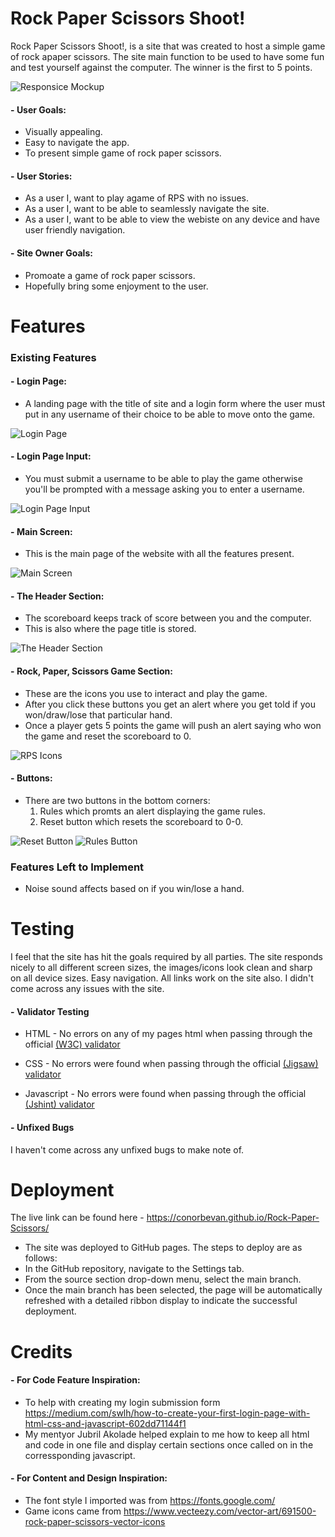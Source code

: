 # Rock Paper Scissors Shoot!

Rock Paper Scissors Shoot!, is a site that was created to host a simple game of rock apaper scissors. The site main function to be used to have some fun and test yourself against the computer. The winner is the first to 5 points.

![Responsice Mockup](docs/Screenshot8.png)

#### - __User Goals:__

- Visually appealing.
- Easy to navigate the app.
- To present simple game of rock paper scissors.

#### - __User Stories:__

- As a user I, want to play agame of RPS with no issues.
- As a user I, want to be able to seamlessly navigate the site. 
- As a user I, want to be able to view the webiste on any device and have user friendly navigation.

#### - __Site Owner Goals:__

- Promoate a game of rock paper scissors.
- Hopefully bring some enjoyment to the user. 


# Features 

### Existing Features

#### - __Login Page:__

  - A landing page with the title of site and a login form where the user must put in any username of their choice to be able to move onto the game. 

![Login Page](docs/Screenshot1.png)

#### - __Login Page Input:__

  - You must submit a username to be able to play the game otherwise you'll be prompted with a message asking you to enter a username.

![Login Page Input](docs/Screenshot2.png)

#### - __Main Screen:__

  - This is the main page of the website with all the features present.

![Main Screen](docs/Screenshot3.png)

#### - __The Header Section:__ 

  - The scoreboard keeps track of score between you and the computer.
  - This is also where the page title is stored.

![The Header Section](docs/Screenshot4.png)

#### - __Rock, Paper, Scissors Game Section:__

  - These are the icons you use to interact and play the game.
  - After you click these buttons you get an alert where you get told if you won/draw/lose that particular hand.
  - Once a player gets 5 points the game will push an alert saying who won the game and reset the scoreboard to 0.

![RPS Icons](docs/Screenshot5.png)

#### - __Buttons:__

  - There are two buttons in the bottom corners:
    1. Rules which promts an alert displaying the game rules.
    2. Reset button which resets the scoreboard to 0-0.

![Reset Button](docs/Screenshot6.png) ![Rules Button](docs/Screenshot7.png)


### Features Left to Implement

- Noise sound affects based on if you win/lose a hand.


# Testing 

I feel that the site has hit the goals required by all parties. The site responds nicely to all different screen sizes, the images/icons look clean and sharp on all device sizes. Easy navigation. All links work on the site also. I didn't come across any issues with the site.
 
#### - __Validator Testing__

- HTML - No errors on any of my pages html when passing through the official [(W3C) validator](https://validator.w3.org/#validate_by_input)

- CSS - No errors were found when passing through the official [(Jigsaw) validator](https://jigsaw.w3.org/css-validator/#validate_by_input)

- Javascript - No errors were found when passing through the official [(Jshint) validator](https://jshint.com/)

#### - __Unfixed Bugs__

I haven't come across any unfixed bugs to make note of. 

# Deployment 

The live link can be found here - https://conorbevan.github.io/Rock-Paper-Scissors/

- The site was deployed to GitHub pages. The steps to deploy are as follows: 
- In the GitHub repository, navigate to the Settings tab.
- From the source section drop-down menu, select the main branch.
- Once the main branch has been selected, the page will be automatically refreshed with a detailed ribbon display to indicate the successful deployment.  

# Credits 

#### - __For Code Feature Inspiration:__
- To help with creating my login submission form https://medium.com/swlh/how-to-create-your-first-login-page-with-html-css-and-javascript-602dd71144f1
- My mentyor Jubril Akolade helped explain to me how to keep all html and code in one file and display certain sections once called on in the corressponding javascript.

#### - __For Content and Design Inspiration:__
- The font style I imported was from https://fonts.google.com/ 
- Game icons came from https://www.vecteezy.com/vector-art/691500-rock-paper-scissors-vector-icons
